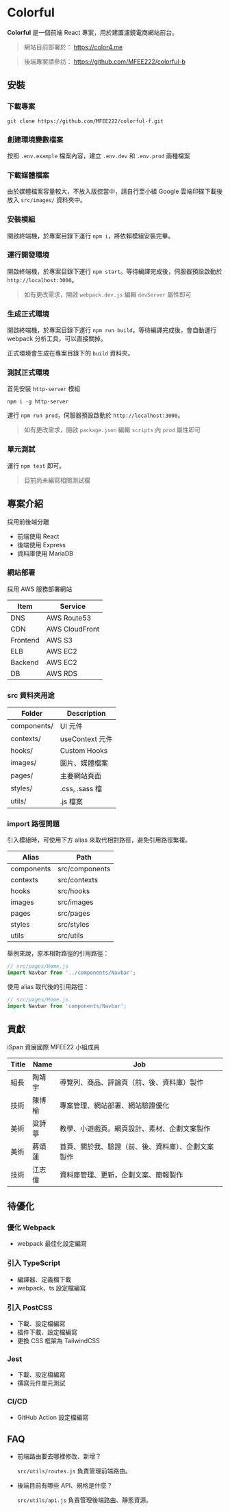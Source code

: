 # Colorful

**Colorful** 是一個前端 React 專案，用於建置濾鏡電商網站前台。

> 網站目前部署於： https://color4.me

> 後端專案請參訪： https://github.com/MFEE222/colorful-b

## 安裝

### 下載專案
```
git clone https://github.com/MFEE222/colorful-f.git
```
### 創建環境變數檔案

按照 `.env.example` 檔案內容，建立 `.env.dev` 和 `.env.prod` 兩種檔案

### 下載媒體檔案

由於媒體檔案容量較大，不放入版控當中，請自行至小組 Google 雲端印碟下載後放入 `src/images/` 資料夾中。

### 安裝模組

開啟終端機，於專案目錄下運行 `npm i`，將依賴模組安裝完畢。

### 運行開發環境

開啟終端機，於專案目錄下運行 `npm start`。等待編譯完成後，伺服器預設啟動於 `http://localhost:3000`。

> 如有更改需求，開啟 `webpack.dev.js` 編輯 `devServer` 屬性即可

### 生成正式環境

開啟終端機，於專案目錄下運行 `npm run build`。等待編譯完成後，會自動運行 webpack 分析工具，可以直接關掉。

正式環境會生成在專案目錄下的 `build` 資料夾。

### 測試正式環境

首先安裝 `http-server` 模組

```
npm i -g http-server
```

運行 `npm run prod`，伺服器預設啟動於 `http://localhost:3000`。

> 如有更改需求，開啟 `package.json` 編輯 `scripts` 內 `prod` 屬性即可

### 單元測試

運行 `npm test` 即可。

> 目前尚未編寫相關測試檔

## 專案介紹

採用前後端分離

- 前端使用 React
- 後端使用 Express
- 資料庫使用 MariaDB

### 網站部署

採用 AWS 服務部署網站

| Item      | Service       |
|-----------|---------------|
| DNS       | AWS Route53   |
| CDN       | AWS CloudFront|
| Frontend  | AWS S3        |
| ELB       | AWS EC2       |
| Backend   | AWS EC2       |
| DB        | AWS RDS       |
<!-- - DNS: AWS Route53
- CDN: AWS CloudFront
- Frontend: AWS S3
- (ELB): AWS EC2
- Backend: AWS EC2
- DB: AWS RDS -->

### src 資料夾用途

| Folder      | Description      |
|-------------|------------------|
| components/ | UI 元件          |
| contexts/   | useContext 元件  |
| hooks/      | Custom Hooks     |
| images/     | 圖片、媒體檔案     |
| pages/      | 主要網站頁面       |
| styles/     | .css, .sass 檔   |
| utils/      | .js 檔案         |

### import 路徑問題

引入模組時，可使用下方 alias 來取代相對路徑，避免引用路徑繁複。

| Alias       | Path            |
|-------------|-----------------|
| components  | src/components  |
| contexts    | src/contexts    |
| hooks       | src/hooks       |
| images      | src/images      |
| pages       | src/pages       |
| styles      | src/styles      |
| utils       | src/utils       |

舉例來說，原本相對路徑的引用路徑：

```js
// src/pages/Home.js
import Navbar from '../components/Navbar'; 
```

使用 alias 取代後的引用路徑：

```js
// src/pages/Home.js
import Navbar from 'components/Navbar';
```

## 貢獻
iSpan 資展國際 MFEE22 小組成員

| Title | Name | Job                                   |
|-------|------|---------------------------------------|
| 組長  | 陶靖宇 | 導覽列、商品、評論頁（前、後、資料庫）製作   |
| 技術  | 陳博榆 | 專案管理、網站部署、網站驗證優化           |
| 美術  | 粱詩葶 | 教學、小遊戲頁。網頁設計、素材、企劃文案製作 |
| 美術  | 蔣頌蓮 | 首頁、關於我、驗證（前、後、資料庫）、企劃文案製作 |
| 技術  | 江志偉 | 資料庫管理、更新，企劃文案、簡報製作       |

## 待優化

### 優化 Webpack

- webpack 最佳化設定編寫

### 引入 TypeScript

- 編譯器、定義檔下載
- webpack、ts 設定檔編寫
### 引入 PostCSS

- 下載、設定檔編寫
- 插件下載、設定檔編寫
- 更換 CSS 框架為 TailwindCSS

### Jest

- 下載、設定檔編寫
- 撰寫元件單元測試

### CI/CD

- GitHub Action 設定檔編寫

## FAQ
- 前端路由要去哪裡修改、新增？

    `src/utils/routes.js` 負責管理前端路由。 

- 後端目前有哪些 API、規格是什麼？

    `src/utils/api.js` 負責管理後端路由、靜態資源。



